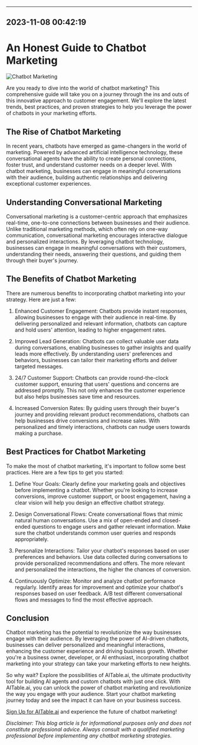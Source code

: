 

---------------------------------------------
2023-11-08 00:42:19
---------------------------------------------

# An Honest Guide to Chatbot Marketing

![Chatbot Marketing](https://www.example.com/image.jpg)

Are you ready to dive into the world of chatbot marketing? This comprehensive guide will take you on a journey through the ins and outs of this innovative approach to customer engagement. We'll explore the latest trends, best practices, and proven strategies to help you leverage the power of chatbots in your marketing efforts.

## The Rise of Chatbot Marketing

In recent years, chatbots have emerged as game-changers in the world of marketing. Powered by advanced artificial intelligence technology, these conversational agents have the ability to create personal connections, foster trust, and understand customer needs on a deeper level. With chatbot marketing, businesses can engage in meaningful conversations with their audience, building authentic relationships and delivering exceptional customer experiences.

## Understanding Conversational Marketing

Conversational marketing is a customer-centric approach that emphasizes real-time, one-to-one connections between businesses and their audience. Unlike traditional marketing methods, which often rely on one-way communication, conversational marketing encourages interactive dialogue and personalized interactions. By leveraging chatbot technology, businesses can engage in meaningful conversations with their customers, understanding their needs, answering their questions, and guiding them through their buyer's journey.

## The Benefits of Chatbot Marketing

There are numerous benefits to incorporating chatbot marketing into your strategy. Here are just a few:

1. Enhanced Customer Engagement: Chatbots provide instant responses, allowing businesses to engage with their audience in real-time. By delivering personalized and relevant information, chatbots can capture and hold users' attention, leading to higher engagement rates.

2. Improved Lead Generation: Chatbots can collect valuable user data during conversations, enabling businesses to gather insights and qualify leads more effectively. By understanding users' preferences and behaviors, businesses can tailor their marketing efforts and deliver targeted messages.

3. 24/7 Customer Support: Chatbots can provide round-the-clock customer support, ensuring that users' questions and concerns are addressed promptly. This not only enhances the customer experience but also helps businesses save time and resources.

4. Increased Conversion Rates: By guiding users through their buyer's journey and providing relevant product recommendations, chatbots can help businesses drive conversions and increase sales. With personalized and timely interactions, chatbots can nudge users towards making a purchase.

## Best Practices for Chatbot Marketing

To make the most of chatbot marketing, it's important to follow some best practices. Here are a few tips to get you started:

1. Define Your Goals: Clearly define your marketing goals and objectives before implementing a chatbot. Whether you're looking to increase conversions, improve customer support, or boost engagement, having a clear vision will help you design an effective chatbot strategy.

2. Design Conversational Flows: Create conversational flows that mimic natural human conversations. Use a mix of open-ended and closed-ended questions to engage users and gather relevant information. Make sure the chatbot understands common user queries and responds appropriately.

3. Personalize Interactions: Tailor your chatbot's responses based on user preferences and behaviors. Use data collected during conversations to provide personalized recommendations and offers. The more relevant and personalized the interactions, the higher the chances of conversion.

4. Continuously Optimize: Monitor and analyze chatbot performance regularly. Identify areas for improvement and optimize your chatbot's responses based on user feedback. A/B test different conversational flows and messages to find the most effective approach.

## Conclusion

Chatbot marketing has the potential to revolutionize the way businesses engage with their audience. By leveraging the power of AI-driven chatbots, businesses can deliver personalized and meaningful interactions, enhancing the customer experience and driving business growth. Whether you're a business owner, developer, or AI enthusiast, incorporating chatbot marketing into your strategy can take your marketing efforts to new heights.

So why wait? Explore the possibilities of AITable.ai, the ultimate productivity tool for building AI agents and custom chatbots with just one click. With AITable.ai, you can unlock the power of chatbot marketing and revolutionize the way you engage with your audience. Start your chatbot marketing journey today and see the impact it can have on your business success.

[Sign Up for AITable.ai](https://www.example.com) and experience the future of chatbot marketing!

*Disclaimer: This blog article is for informational purposes only and does not constitute professional advice. Always consult with a qualified marketing professional before implementing any chatbot marketing strategies.*